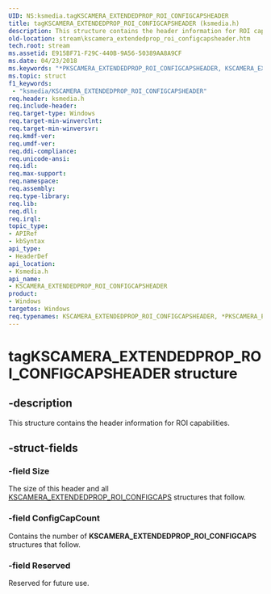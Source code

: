```yaml
---
UID: NS:ksmedia.tagKSCAMERA_EXTENDEDPROP_ROI_CONFIGCAPSHEADER
title: tagKSCAMERA_EXTENDEDPROP_ROI_CONFIGCAPSHEADER (ksmedia.h)
description: This structure contains the header information for ROI capabilities.
old-location: stream\kscamera_extendedprop_roi_configcapsheader.htm
tech.root: stream
ms.assetid: E915BF71-F29C-440B-9A56-50389AA8A9CF
ms.date: 04/23/2018
ms.keywords: "*PKSCAMERA_EXTENDEDPROP_ROI_CONFIGCAPSHEADER, KSCAMERA_EXTENDEDPROP_ROI_CONFIGCAPSHEADER, KSCAMERA_EXTENDEDPROP_ROI_CONFIGCAPSHEADER structure [Streaming Media Devices], PKSCAMERA_EXTENDEDPROP_ROI_CONFIGCAPSHEADER, PKSCAMERA_EXTENDEDPROP_ROI_CONFIGCAPSHEADER structure pointer [Streaming Media Devices], ksmedia/KSCAMERA_EXTENDEDPROP_ROI_CONFIGCAPSHEADER, ksmedia/PKSCAMERA_EXTENDEDPROP_ROI_CONFIGCAPSHEADER, stream.kscamera_extendedprop_roi_configcapsheader, tagKSCAMERA_EXTENDEDPROP_ROI_CONFIGCAPSHEADER"
ms.topic: struct
f1_keywords:
 - "ksmedia/KSCAMERA_EXTENDEDPROP_ROI_CONFIGCAPSHEADER"
req.header: ksmedia.h
req.include-header: 
req.target-type: Windows
req.target-min-winverclnt: 
req.target-min-winversvr: 
req.kmdf-ver: 
req.umdf-ver: 
req.ddi-compliance: 
req.unicode-ansi: 
req.idl: 
req.max-support: 
req.namespace: 
req.assembly: 
req.type-library: 
req.lib: 
req.dll: 
req.irql: 
topic_type:
- APIRef
- kbSyntax
api_type:
- HeaderDef
api_location:
- Ksmedia.h
api_name:
- KSCAMERA_EXTENDEDPROP_ROI_CONFIGCAPSHEADER
product:
- Windows
targetos: Windows
req.typenames: KSCAMERA_EXTENDEDPROP_ROI_CONFIGCAPSHEADER, *PKSCAMERA_EXTENDEDPROP_ROI_CONFIGCAPSHEADER
---
```


# tagKSCAMERA_EXTENDEDPROP_ROI_CONFIGCAPSHEADER structure


## -description


This structure contains the header information for ROI capabilities.


## -struct-fields




### -field Size

The size of this header and all <a href="https://docs.microsoft.com/windows-hardware/drivers/ddi/ksmedia/ns-ksmedia-tagkscamera_extendedprop_roi_configcaps">KSCAMERA_EXTENDEDPROP_ROI_CONFIGCAPS</a> structures that follow.


### -field ConfigCapCount

Contains the number of <b>KSCAMERA_EXTENDEDPROP_ROI_CONFIGCAPS</b> structures that follow.


### -field Reserved

Reserved for future use.

